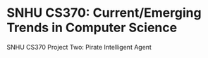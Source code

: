 # SNHU CS370: Current/Emerging Trends in Computer Science
SNHU CS370 Project Two: Pirate Intelligent Agent
